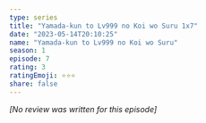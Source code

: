 ```yaml
---
type: series
title: "Yamada-kun to Lv999 no Koi wo Suru 1x7"
date: "2023-05-14T20:10:25"
name: "Yamada-kun to Lv999 no Koi wo Suru"
season: 1
episode: 7
rating: 3
ratingEmoji: ⭐️⭐️⭐️
share: false
---
```


*[No review was written for this episode]*
